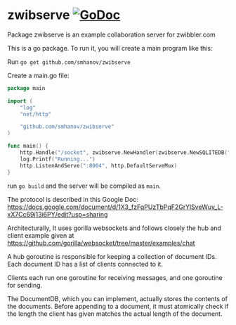 # zwibserve [![GoDoc](https://godoc.org/github.com/smhanov/zwibserve?status.svg)](https://godoc.org/github.com/smhanov/zwibserve)

Package zwibserve is an example collaboration server for zwibbler.com

This is a go package. To run it, you will create a main program like this:

Run `go get github.com/smhanov/zwibserve`

Create a main.go file:

```go
package main

import (
	"log"
	"net/http"

	"github.com/smhanov/zwibserve"
)

func main() {
	http.Handle("/socket", zwibserve.NewHandler(zwibserve.NewSQLITEDB("zwibbler.db")))
	log.Printf("Running...")
	http.ListenAndServe(":8004", http.DefaultServeMux)
}

```

run `go build` and the server will be compiled as `main`.


The protocol is described in this Google Doc: https://docs.google.com/document/d/1X3_fzFqPUzTbPqF2GrYlSveWuv_L-xX7Cc69j13i6PY/edit?usp=sharing

Architecturally, It uses gorilla websockets and follows closely the hub and client example
given at https://github.com/gorilla/websocket/tree/master/examples/chat

A hub goroutine is responsible for keeping a collection of document IDs. Each
document ID has a list of clients connected to it.

Clients each run one goroutine for receiving messages, and one goroutine for sending.

The DocumentDB, which you can implement, actually stores the contents of the documents.
Before appending to a document, it must atomically check if the length the client has given matches
the actual length of the document.
